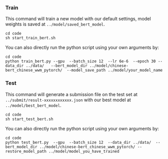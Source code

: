 ### Train
This command will train a new model with our default settings, model weights is saved at ```../model/saved_bert_model```.
```
cd code
sh start_train_bert.sh
```

You can also directly run the python script using your own arguments by:
```
cd code
python train_bert.py --gpu  --batch_size 12  --lr 6e-6  --epoch 30 --data_dir ../data/   --bert_model_dir ../model/chinese-bert_chinese_wwm_pytorch/  --model_save_path ../model/your_model_name
``` 
### Test
This command will generate a submission file on the test set at ```../submit/result-xxxxxxxxxxxx.json``` with our best model at ```../model/best_bert_model```.

```
cd code
sh start_test_bert.sh
```
You can also directly run the python script using your own arguments by:
```
cd code 
python test_bert.py  --gpu  --batch_size 12  --data_dir ../data/  --bert_model_dir ../model/chinese-bert_chinese_wwm_pytorch/ --restore_model_path ../model/model_you_have_trained 
``` 